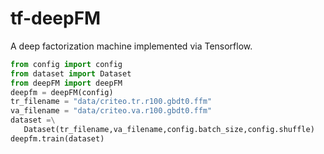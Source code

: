 # tf-deepFM
A deep factorization machine implemented via Tensorflow.

```python
from config import config
from dataset import Dataset
from deepFM import deepFM
deepfm = deepFM(config)
tr_filename = "data/criteo.tr.r100.gbdt0.ffm"
va_filename = "data/criteo.va.r100.gbdt0.ffm"
dataset =\
   Dataset(tr_filename,va_filename,config.batch_size,config.shuffle)
deepfm.train(dataset)
```


